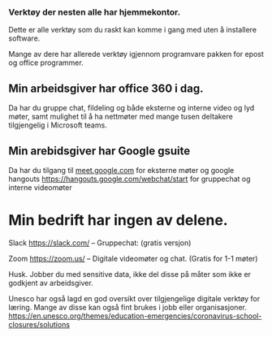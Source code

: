 
### Verktøy der nesten alle har hjemmekontor.

Dette er alle verktøy som du raskt kan komme i gang med uten å installere software.

Mange av dere har allerede verktøy igjennom programvare pakken for epost og office programmer.


## Min arbeidsgiver har office 360 i dag.

Da har du gruppe chat, fildeling og både eksterne og interne video og lyd møter, samt mulighet til å ha nettmøter med mange tusen deltakere tilgjengelig i Microsoft teams.


## Min arebidsgiver har Google gsuite

Da har du tilgang til [meet.google.com](https://meet.google.com/_meet) for eksterne møter og google hangouts https://hangouts.google.com/webchat/start for gruppechat og interne videomøter


# Min bedrift har ingen av delene.


Slack https://slack.com/  – Gruppechat:  (gratis versjon)

Zoom https://zoom.us/  – Digitale videomøter og chat. (Gratis for 1-1 møter)


Husk. Jobber du med sensitive data, ikke del disse på måter som ikke er godkjent av arbeidsgiver.


Unesco har også lagd en god oversikt over tilgjengelige digitale verktøy for læring. Mange av disse kan også fint brukes i jobb eller organisasjoner.
https://en.unesco.org/themes/education-emergencies/coronavirus-school-closures/solutions
